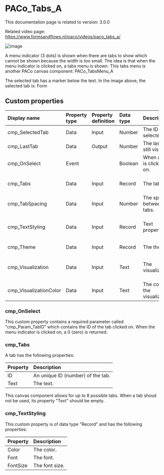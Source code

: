 # PACo_Tabs_A

This documentation page is related to version: 3.0.0

Related video page: https://www.formsandflows.nl/paco/videos/paco_tabs_a/

![image](https://github.com/formsandflows/PACo/assets/35654198/2a2b1389-0718-4400-b853-c810ae116892)

A menu indicator (3 dots) is shown when there are tabs to show which cannot be shown because the width is too small. The idea is that when the menu indicator is clicked on, a tabs menu is shown. This tabs menu is another PACo canvas component: PACo_TabsMenu_A

The selected tab has a marker below the text. In the image above, the selected tab is: Form

## Custom properties

| Display name | Property type | Property definition | Data type | Description | Memo
| :--- | :--- | :--- | :--- | :--- | :--- |
| cmp_SelectedTab | Data | Input | Number | The ID of the selected tab. | |
| cmp_LastTab | Data | Output | Number | The last tab still visible. | |
| cmp_OnSelect | Event | | Boolean | When a tab is clicked on. | See the documention about cmp_OnSelect below. |
| cmp_Tabs | Data | Input | Record | The tabs. | See the documention about cmp_Tabs below. |
| cmp_TabSpacing | Data | Input | Number | The space between tabs. | |
| cmp_TextStyling | Data | Input | Record | Text properties. | See the documention about cmp_TextStyling below. |
| cmp_Theme | Data | Input | Record | The theme. | See the documention on theming. |
| cmp_Visualization | Data | Input | Text | The visualization. | See the documention of PACo canvas component PACo_Visualization_A. |
| cmp_VisualizationColor | Data | Input | Text | The color of the visualization. | |

### cmp_OnSelect
This custom property contains a required parameter called "cmp_Param_TabID" which contains the ID of the tab clicked on. When the menu indicator is clicked on, a 0 (zero) is returned.

### cmp_Tabs
A tab has the following properties:

| Property | Description |
| :--- | :--- |
| ID | An unique ID (number) of the tab. |
| Text | The text. |

This canvas component allows for up to 8 possible tabs. When a tab shoud not be used, its property "Text" should be empty.

### cmp_TextStyling
This custom property is of data type "Record" and has the following properties:

| Property | Description |
| :--- | :--- |
| Color | The color. |
| Font | The font. |
| FontSize | The font size. |
